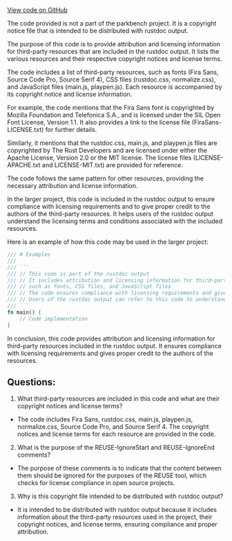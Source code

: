 [View code on GitHub](git@github.com:wangpatrick57/parkbench.git/target/doc/static.files/COPYRIGHT-23e9bde6c69aea69.txt)

The code provided is not a part of the parkbench project. It is a copyright notice file that is intended to be distributed with rustdoc output. 

The purpose of this code is to provide attribution and licensing information for third-party resources that are included in the rustdoc output. It lists the various resources and their respective copyright notices and license terms.

The code includes a list of third-party resources, such as fonts (Fira Sans, Source Code Pro, Source Serif 4), CSS files (rustdoc.css, normalize.css), and JavaScript files (main.js, playpen.js). Each resource is accompanied by its copyright notice and license information.

For example, the code mentions that the Fira Sans font is copyrighted by Mozilla Foundation and Telefonica S.A., and is licensed under the SIL Open Font License, Version 1.1. It also provides a link to the license file (FiraSans-LICENSE.txt) for further details.

Similarly, it mentions that the rustdoc.css, main.js, and playpen.js files are copyrighted by The Rust Developers and are licensed under either the Apache License, Version 2.0 or the MIT license. The license files (LICENSE-APACHE.txt and LICENSE-MIT.txt) are provided for reference.

The code follows the same pattern for other resources, providing the necessary attribution and license information.

In the larger project, this code is included in the rustdoc output to ensure compliance with licensing requirements and to give proper credit to the authors of the third-party resources. It helps users of the rustdoc output understand the licensing terms and conditions associated with the included resources.

Here is an example of how this code may be used in the larger project:

```rust
/// # Examples
///
/// ```
/// // This code is part of the rustdoc output
/// // It includes attribution and licensing information for third-party resources
/// // such as fonts, CSS files, and JavaScript files
/// // The code ensures compliance with licensing requirements and gives proper credit to the authors
/// // Users of the rustdoc output can refer to this code to understand the licensing terms and conditions
/// ```
fn main() {
    // Code implementation
}
```

In conclusion, this code provides attribution and licensing information for third-party resources included in the rustdoc output. It ensures compliance with licensing requirements and gives proper credit to the authors of the resources.
## Questions: 
 1. What third-party resources are included in this code and what are their copyright notices and license terms?
- The code includes Fira Sans, rustdoc.css, main.js, playpen.js, normalize.css, Source Code Pro, and Source Serif 4. The copyright notices and license terms for each resource are provided in the code.

2. What is the purpose of the REUSE-IgnoreStart and REUSE-IgnoreEnd comments?
- The purpose of these comments is to indicate that the content between them should be ignored for the purposes of the REUSE tool, which checks for license compliance in open source projects.

3. Why is this copyright file intended to be distributed with rustdoc output?
- It is intended to be distributed with rustdoc output because it includes information about the third-party resources used in the project, their copyright notices, and license terms, ensuring compliance and proper attribution.